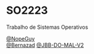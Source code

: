 # SO2223
Trabalho de Sistemas Operativos


[@NopeGuy](https://github.com/NopeGuy) \
[@Bernazad](https://github.com/HBernaH) 
[@JBB-DO-MAL-V2](https://github.com/JBB-DO-MAL-V2)